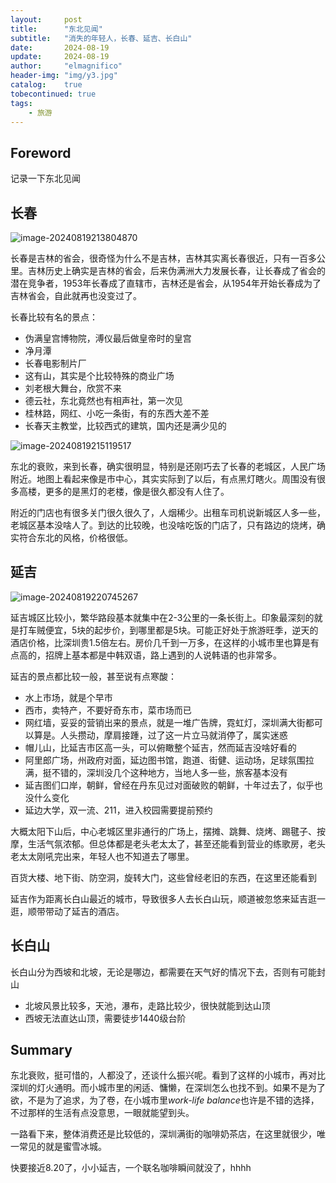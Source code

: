 ```yaml
---
layout:     post
title:      "东北见闻"
subtitle:   "消失的年轻人，长春、延吉、长白山"
date:       2024-08-19
update:     2024-08-19
author:     "elmagnifico"
header-img: "img/y3.jpg"
catalog:    true
tobecontinued: true
tags:
    - 旅游
---
```


## Foreword

记录一下东北见闻



## 长春

![image-20240819213804870](https://img.elmagnifico.tech/static/upload/elmagnifico/image-20240819213804870.png)

长春是吉林的省会，很奇怪为什么不是吉林，吉林其实离长春很近，只有一百多公里。吉林历史上确实是吉林的省会，后来伪满洲大力发展长春，让长春成了省会的潜在竞争者，1953年长春成了直辖市，吉林还是省会，从1954年开始长春成为了吉林省会，自此就再也没变过了。



长春比较有名的景点：

- 伪满皇宫博物院，溥仪最后做皇帝时的皇宫
- 净月潭
- 长春电影制片厂
- 这有山，其实是个比较特殊的商业广场
- 刘老根大舞台，欣赏不来
- 德云社，东北竟然也有相声社，第一次见
- 桂林路，网红、小吃一条街，有的东西大差不差
- 长春天主教堂，比较西式的建筑，国内还是满少见的



![image-20240819215119517](https://img.elmagnifico.tech/static/upload/elmagnifico/image-20240819215119517.png)

东北的衰败，来到长春，确实很明显，特别是还刚巧去了长春的老城区，人民广场附近。地图上看起来像是市中心，其实实际到了以后，有点黑灯瞎火。周围没有很多高楼，更多的是黑灯的老楼，像是很久都没有人住了。



附近的门店也有很多关门很久很久了，人烟稀少。出租车司机说新城区人多一些，老城区基本没啥人了。到达的比较晚，也没啥吃饭的门店了，只有路边的烧烤，确实符合东北的风格，价格很低。



## 延吉

![image-20240819220745267](https://img.elmagnifico.tech/static/upload/elmagnifico/image-20240819220745267.png)

延吉城区比较小，繁华路段基本就集中在2-3公里的一条长街上。印象最深刻的就是打车贼便宜，5块的起步价，到哪里都是5块。可能正好处于旅游旺季，逆天的酒店价格，比深圳贵1.5倍左右。房价几千到一万多，在这样的小城市里也算是有点高的，招牌上基本都是中韩双语，路上遇到的人说韩语的也非常多。



延吉的景点都比较一般，甚至说有点寒酸：

- 水上市场，就是个早市
- 西市，卖特产，不要好奇东市，菜市场而已
- 网红墙，妥妥的营销出来的景点，就是一堆广告牌，霓虹灯，深圳满大街都可以算是。人头攒动，摩肩接踵，过了这一片立马就消停了，属实迷惑
- 帽儿山，比延吉市区高一头，可以俯瞰整个延吉，然而延吉没啥好看的
- 阿里郎广场，州政府对面，延边图书馆，跑道、街健、运动场，足球氛围拉满，挺不错的，深圳没几个这种地方，当地人多一些，旅客基本没有
- 延吉图们口岸，朝鲜，曾经在丹东见过对面破败的朝鲜，十年过去了，似乎也没什么变化
- 延边大学，双一流、211，进入校园需要提前预约



大概太阳下山后，中心老城区里非通行的广场上，摆摊、跳舞、烧烤、踢毽子、按摩，生活气氛浓郁。但总体都是老头老太太了，甚至还能看到营业的练歌房，老头老太太刚吼完出来，年轻人也不知道去了哪里。

百货大楼、地下街、防空洞，旋转大门，这些曾经老旧的东西，在这里还能看到

延吉作为距离长白山最近的城市，导致很多人去长白山玩，顺道被忽悠来延吉逛一逛，顺带带动了延吉的酒店。



## 长白山

长白山分为西坡和北坡，无论是哪边，都需要在天气好的情况下去，否则有可能封山

- 北坡风景比较多，天池，瀑布，走路比较少，很快就能到达山顶
- 西坡无法直达山顶，需要徒步1440级台阶



## Summary

东北衰败，挺可惜的，人都没了，还谈什么振兴呢。看到了这样的小城市，再对比深圳的灯火通明。而小城市里的闲适、慵懒，在深圳怎么也找不到。如果不是为了欲，不是为了追求，为了卷，在小城市里*work-life balance*也许是不错的选择，不过那样的生活有点没意思，一眼就能望到头。



一路看下来，整体消费还是比较低的，深圳满街的咖啡奶茶店，在这里就很少，唯一常见的就是蜜雪冰城。

快要接近8.20了，小小延吉，一个联名咖啡瞬间就没了，hhhh
